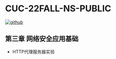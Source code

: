# CUC-22FALL-NS-PUBLIC
[![github](https://badgen.net/badge/icon/sylvia774?icon=github&label)](https://github.com/sylvia774)

## 第三章 网络安全应用基础

-  HTTP代理服务器实验